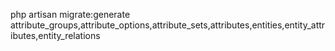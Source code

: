 php artisan migrate:generate attribute_groups,attribute_options,attribute_sets,attributes,entities,entity_attributes,entity_relations